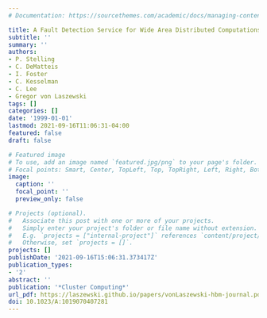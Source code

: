 ```yaml
---
# Documentation: https://sourcethemes.com/academic/docs/managing-content/

title: A Fault Detection Service for Wide Area Distributed Computations
subtitle: ''
summary: ''
authors:
- P. Stelling
- C. DeMatteis
- I. Foster
- C. Kesselman
- C. Lee
- Gregor von Laszewski
tags: []
categories: []
date: '1999-01-01'
lastmod: 2021-09-16T11:06:31-04:00
featured: false
draft: false

# Featured image
# To use, add an image named `featured.jpg/png` to your page's folder.
# Focal points: Smart, Center, TopLeft, Top, TopRight, Left, Right, BottomLeft, Bottom, BottomRight.
image:
  caption: ''
  focal_point: ''
  preview_only: false

# Projects (optional).
#   Associate this post with one or more of your projects.
#   Simply enter your project's folder or file name without extension.
#   E.g. `projects = ["internal-project"]` references `content/project/deep-learning/index.md`.
#   Otherwise, set `projects = []`.
projects: []
publishDate: '2021-09-16T15:06:31.373417Z'
publication_types:
- '2'
abstract: ''
publication: '*Cluster Computing*'
url_pdf: https://laszewski.github.io/papers/vonLaszewski-hbm-journal.pdf
doi: 10.1023/A:1019070407281
---
```

